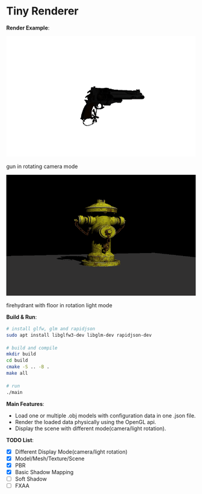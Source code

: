 # Tiny Renderer

**Render Example**:

![gun](./asset/result/gun.gif)

gun in rotating camera mode

![firehydrantWithFloor](./asset/result/firehydrantWithFloor.gif)

firehydrant with floor in rotation light mode

**Build & Run**:

```bash
# install glfw, glm and rapidjson
sudo apt install libglfw3-dev libglm-dev rapidjson-dev

# build and compile
mkdir build
cd build
cmake -S .. -B .
make all

# run
./main
```

**Main Features**:

- Load one or multiple .obj models with configuration data in one .json file.
- Render the loaded data physically using the OpenGL api.
- Display the scene with different mode(camera/light rotation).

**TODO List**:

- [x] Different Display Mode(camera/light rotation)
- [x] Model/Mesh/Texture/Scene
- [x] PBR
- [x] Basic Shadow Mapping
- [ ] Soft Shadow
- [ ] FXAA
